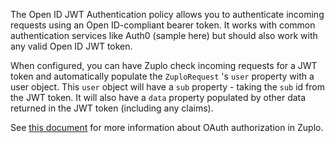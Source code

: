 The Open ID JWT Authentication policy allows you to authenticate incoming requests using an Open ID-compliant bearer token. It works with common authentication services like Auth0 (sample here) but should also work with any valid Open ID JWT token.

When configured, you can have Zuplo check incoming requests for a JWT token and automatically populate the `ZuploRequest` 's `user` property with a user object. This `user` object will have a `sub` property - taking the `sub` id from the JWT token. It will also have a `data` property populated by other data returned in the JWT token (including any claims).

See [this document](https://zuplo.com/docs/articles/oauth-authentication) for more information about OAuth authorization in Zuplo.
